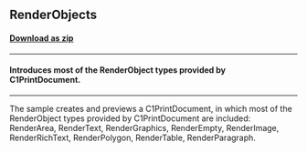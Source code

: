 ## RenderObjects
#### [Download as zip](https://grapecity.github.io/DownGit/#/home?url=https://github.com/GrapeCity/ComponentOne-WinForms-Samples/tree/master/NetFramework\PrintDocument\CS\RenderObjects)
____
#### Introduces most of the RenderObject types provided by C1PrintDocument.
____
The sample creates and previews a C1PrintDocument, in which most of the RenderObject types provided by C1PrintDocument are included: RenderArea, RenderText, RenderGraphics, RenderEmpty, RenderImage, RenderRichText, RenderPolygon, RenderTable, RenderParagraph.